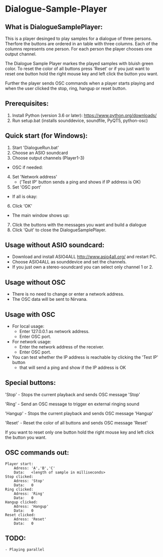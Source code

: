 # Dialogue-Sample-Player

What is DialogueSamplePlayer:
-----------------------------

This is a player desinged to play samples for a dialogue of three persons.
Therfore the buttons are ordered in an table with three columns. Each of the 
columns represents one person. For each person the player chooses one output 
channel.

The Dialogue Sample Player markes the played samples with bluish green color.
To reset the color of all buttons press 'Reset' or if you just want to reset one
button hold the right mouse key and left click the button you want.

Further the player sends OSC commands when a player starts playing and when the 
user clicked the stop, ring, hangup or reset button.

Prerequisites:
------------
1. Install Python (version 3.6 or later): https://www.python.org/downloads/
2. Run setup.bat (installs sounddevice, soundfile, PyQT5, python-osc)

Quick start (for Windows):
------------
1. Start 'DialogueRun.bat'
2. Choose an ASIO soundcard
3. Choose output channels (Player1-3)
* OSC if needed:
4. Set 'Network address' 
	* ('Test IP' button sends a ping and shows if IP address is OK)
5. Set 'OSC port'
* If all is okay:
6. Click 'OK'
* The main window shows up:
7. Click the buttons with the messages you want and build a dialogue
8. Click 'Quit' to close the DialogueSamplePlayer.

Usage without ASIO soundcard:
------------
* Download and install ASIO4ALL http://www.asio4all.org/ and restart PC.
* Choose ASIO4ALL as sounddevice and set the channels.
* If you just own a stereo-soundcard you can select only channel 1 or 2.

Usage without OSC
------------
* There is no need to change or enter a network address.
* The OSC data will be sent to Nirvana.

Usage with OSC
------------
* For local usage:
	* Enter 127.0.0.1 as network address.
	* Enter OSC port.
* For network usage:
	* Enter the network address of the receiver.
	* Enter OSC port.
* You can test whether the IP address is reachable by clicking the 'Test IP' 
  button 
	* that will send a ping and show if the IP address is OK

Special buttons:
----------------

'Stop'		- Stops the current playback and sends OSC message 'Stop'

'Ring'		- Send an OSC message to trigger en external ringing sound

'Hangup'	- Stops the current playback and sends OSC message 'Hangup'

'Reset'		- Reset the color of all buttons and sends OSC message 'Reset'

If you want to reset only one button hold the right mouse key and left click 
the button you want.


OSC commands out: 
-----------------

    Player start: 
        Adress: 'A','B','C'
        Data:   <length of sample in milliseconds>
    Stop clicked:
        Adress: 'Stop'
        Data:   0
    Ring clicked:
        Adress: 'Ring'
        Data:   0
    Hangup clicked:
        Adress: 'Hangup'
        Data:   0
    Reset clicked:
        Adress: 'Reset'
        Data:   0


TODO:
----- 
	- Playing parallel



